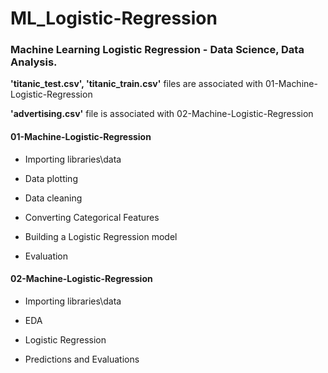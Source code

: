 # ML_Logistic-Regression

### Machine Learning Logistic Regression - Data Science, Data Analysis. 

**'titanic_test.csv', 'titanic_train.csv'**
 files are associated with 01-Machine-Logistic-Regression

**'advertising.csv'**
 file is associated with 02-Machine-Logistic-Regression


#### 01-Machine-Logistic-Regression
- Importing libraries\data

- Data plotting

- Data cleaning

- Converting Categorical Features

- Building a Logistic Regression model

- Evaluation 


#### 02-Machine-Logistic-Regression
- Importing libraries\data

- EDA

- Logistic Regression

- Predictions and Evaluations
